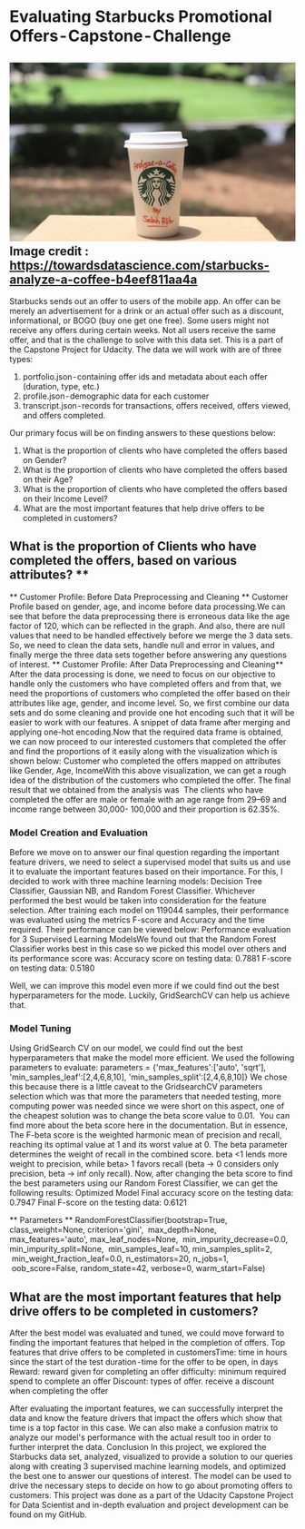 # Evaluating Starbucks Promotional Offers - Capstone - Challenge
![Starbuckies](./images/starbucks.jpeg) 
Image credit : https://towardsdatascience.com/starbucks-analyze-a-coffee-b4eef811aa4a
---



Starbucks sends out an offer to users of the mobile app. An offer can be merely an advertisement for a drink or an actual offer such as a discount, informational, or BOGO (buy one get one free). Some users might not receive any offers during certain weeks. Not all users receive the same offer, and that is the challenge to solve with this data set.
This is a part of the Capstone Project for Udacity.
The data we will work with are of three types:
1. portfolio.json - containing offer ids and metadata about each offer (duration, type, etc.)
2. profile.json - demographic data for each customer
3. transcript.json - records for transactions, offers received, offers viewed, and offers completed.

Our primary focus will be on finding answers to these questions below:
1. What is the proportion of clients who have completed the offers based on Gender?
2. What is the proportion of clients who have completed the offers based on their Age?
3. What is the proportion of clients who have completed the offers based on their Income Level?
4. What are the most important features that help drive offers to be completed in customers?

 ## What is the proportion of Clients who have completed the offers, based on various attributes? **

** Customer Profile: Before Data Preprocessing and Cleaning **
Customer Profile based on gender, age, and income before data processing.We can see that before the data preprocessing there is erroneous data like the age factor of 120, which can be reflected in the graph. And also, there are null values that need to be handled effectively before we merge the 3 data sets. So, we need to clean the data sets, handle null and error in values, and finally merge the three data sets together before answering any questions of interest.
** Customer Profile: After Data Preprocessing and Cleaning**
After the data processing is done, we need to focus on our objective to handle only the customers who have completed offers and from that, we need the proportions of customers who completed the offer based on their attributes like age, gender, and income level. So, we first combine our data sets and do some cleaning and provide one hot encoding such that it will be easier to work with our features.
A snippet of data frame after merging and applying one-hot encoding.Now that the required data frame is obtained, we can now proceed to our interested customers that completed the offer and find the proportions of it easily along with the visualization which is shown below:
Customer who completed the offers mapped on attributes like Gender, Age, IncomeWith this above visualization, we can get a rough idea of the distribution of the customers who completed the offer. The final result that we obtained from the analysis was 
The clients who have completed the offer are male or female with an age range from 29–69 and income range between 30,000- 100,000 and their proportion is 62.35%.
### Model Creation and Evaluation
Before we move on to answer our final question regarding the important feature drivers, we need to select a supervised model that suits us and use it to evaluate the important features based on their importance.
For this, I decided to work with three machine learning models: Decision Tree Classifier, Gaussian NB, and Random Forest Classifier. Whichever performed the best would be taken into consideration for the feature selection.
After training each model on 119044 samples, their performance was evaluated using the metrics F-score and Accuracy and the time required. Their performance can be viewed below:
Performance evaluation for 3 Supervised Learning ModelsWe found out that the Random Forest Classifier works best in this case so we picked this model over others and its performance score was:
Accuracy score on testing data: 0.7881
F-score on testing data: 0.5180

Well, we can improve this model even more if we could find out the best hyperparameters for the mode. Luckily, GridSearchCV can help us achieve that.
### Model Tuning
Using GridSearch CV on our model, we could find out the best hyperparameters that make the model more efficient. We used the following parameters to evaluate:
parameters = {'max_features':['auto', 'sqrt'], 'min_samples_leaf':[2,4,6,8,10], 'min_samples_split':[2,4,6,8,10]}
We chose this because there is a little caveat to the GridsearchCV parameters selection which was that more the parameters that needed testing, more computing power was needed since we were short on this aspect, one of the cheapest solution was to change the beta score value to 0.01. 
You can find more about the beta score here in the documentation.
But in essence, The F-beta score is the weighted harmonic mean of precision and recall, reaching its optimal value at 1 and its worst value at 0.
The beta parameter determines the weight of recall in the combined score. beta <1 lends more weight to precision, while beta> 1 favors recall (beta -> 0 considers only precision, beta -> inf only recall).
Now, after changing the beta score to find the best parameters using our Random Forest Classifier, we can get the following results:
Optimized Model
Final accuracy score on the testing data: 0.7947
Final F-score on the testing data: 0.6121

** Parameters **
RandomForestClassifier(bootstrap=True, class_weight=None, criterion='gini',
 max_depth=None, max_features='auto', max_leaf_nodes=None,
 min_impurity_decrease=0.0, min_impurity_split=None,
 min_samples_leaf=10, min_samples_split=2,
 min_weight_fraction_leaf=0.0, n_estimators=20, n_jobs=1,
 oob_score=False, random_state=42, verbose=0, warm_start=False)
## What are the most important features that help drive offers to be completed in customers?
After the best model was evaluated and tuned, we could move forward to finding the important features that helped in the completion of offers.
Top features that drive offers to be completed in customersTime: time in hours since the start of the test
duration - time for the offer to be open, in days
Reward: reward given for completing an offer
difficulty: minimum required spend to complete an offer
Discount: types of offer. receive a discount when completing the offer

After evaluating the important features, we can successfully interpret the data and know the feature drivers that impact the offers which show that time is a top factor in this case. We can also make a confusion matrix to analyze our model's performance with the actual result too in order to further interpret the data.
Conclusion
In this project, we explored the Starbucks data set, analyzed, visualized to provide a solution to our queries along with creating 3 supervised machine learning models, and optimized the best one to answer our questions of interest. The model can be used to drive the necessary steps to decide on how to go about promoting offers to customers.
This project was done as a part of the Udacity Capstone Project for Data Scientist and in-depth evaluation and project development can be found on my GitHub.
